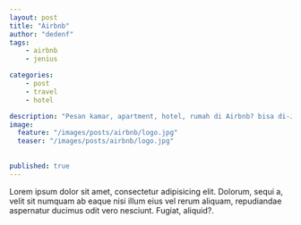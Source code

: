 ```yaml
---
layout: post
title: "Airbnb"
author: "dedenf"
tags:
    - airbnb
    - jenius

categories:
    - post
    - travel
    - hotel

description: "Pesan kamar, apartment, hotel, rumah di Airbnb? bisa di-Jeniusin"
image:
  feature: "/images/posts/airbnb/logo.jpg"
  teaser: "/images/posts/airbnb/logo.jpg"
  
  
published: true
---
```



Lorem ipsum dolor sit amet, consectetur adipisicing elit. Dolorum, sequi a, velit sit numquam ab eaque nisi illum eius vel rerum aliquam, repudiandae aspernatur ducimus odit vero nesciunt. Fugiat, aliquid?.